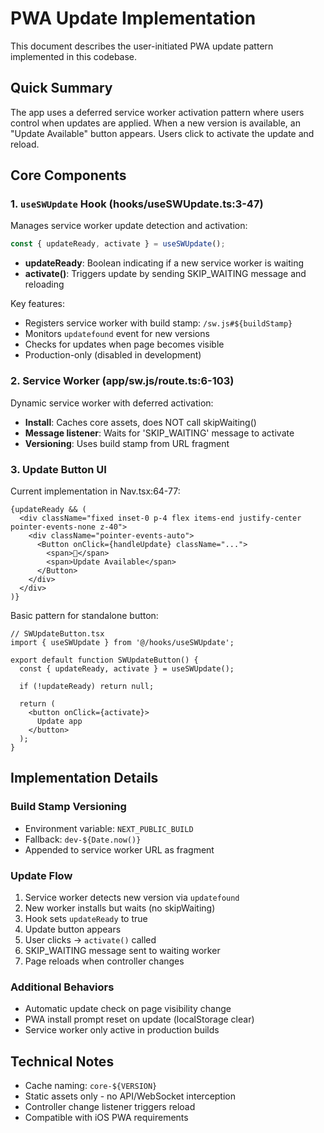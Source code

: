 # PWA Update Implementation

This document describes the user-initiated PWA update pattern implemented in this codebase.

## Quick Summary

The app uses a deferred service worker activation pattern where users control when updates are applied. When a new version is available, an "Update Available" button appears. Users click to activate the update and reload.

## Core Components

### 1. `useSWUpdate` Hook (hooks/useSWUpdate.ts:3-47)

Manages service worker update detection and activation:

```typescript
const { updateReady, activate } = useSWUpdate();
```

- **updateReady**: Boolean indicating if a new service worker is waiting
- **activate()**: Triggers update by sending SKIP_WAITING message and reloading

Key features:
- Registers service worker with build stamp: `/sw.js#${buildStamp}`
- Monitors `updatefound` event for new versions
- Checks for updates when page becomes visible
- Production-only (disabled in development)

### 2. Service Worker (app/sw.js/route.ts:6-103)

Dynamic service worker with deferred activation:

- **Install**: Caches core assets, does NOT call skipWaiting()
- **Message listener**: Waits for 'SKIP_WAITING' message to activate
- **Versioning**: Uses build stamp from URL fragment

### 3. Update Button UI

Current implementation in Nav.tsx:64-77:

```tsx
{updateReady && (
  <div className="fixed inset-0 p-4 flex items-end justify-center pointer-events-none z-40">
    <div className="pointer-events-auto">
      <Button onClick={handleUpdate} className="...">
        <span>🔄</span>
        <span>Update Available</span>
      </Button>
    </div>
  </div>
)}
```

Basic pattern for standalone button:
```tsx
// SWUpdateButton.tsx
import { useSWUpdate } from '@/hooks/useSWUpdate';

export default function SWUpdateButton() {
  const { updateReady, activate } = useSWUpdate();
  
  if (!updateReady) return null;
  
  return (
    <button onClick={activate}>
      Update app
    </button>
  );
}
```

## Implementation Details

### Build Stamp Versioning
- Environment variable: `NEXT_PUBLIC_BUILD`
- Fallback: `dev-${Date.now()}`
- Appended to service worker URL as fragment

### Update Flow
1. Service worker detects new version via `updatefound`
2. New worker installs but waits (no skipWaiting)
3. Hook sets `updateReady` to true
4. Update button appears
5. User clicks → `activate()` called
6. SKIP_WAITING message sent to waiting worker
7. Page reloads when controller changes

### Additional Behaviors
- Automatic update check on page visibility change
- PWA install prompt reset on update (localStorage clear)
- Service worker only active in production builds

## Technical Notes

- Cache naming: `core-${VERSION}`
- Static assets only - no API/WebSocket interception
- Controller change listener triggers reload
- Compatible with iOS PWA requirements